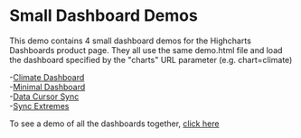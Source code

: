 
# Small Dashboard Demos

This demo contains 4 small dashboard demos for the Highcharts Dashboards product page. They all use the same demo.html file and load the dashboard specified by the "charts" URL parameter (e.g. chart=climate)

-[Climate Dashboard](http://localhost:3030/samples/view?path=highcharts/website/small-demos-dashboards&charts=climate)    
-[Minimal Dashboard](http://localhost:3030/samples/view?path=highcharts/website/small-demos-dashboards&charts=minimal)    
-[Data Cursor Sync](http://localhost:3030/samples/view?path=highcharts/website/small-demos-dashboards&charts=datacursor)   
-[Sync Extremes](http://localhost:3030/samples/view?path=highcharts/website/small-demos-dashboards&charts=extremes)  

To see a demo of all the dashboards together, [click here](https://www.goodwiththat.com/ag/demos)
